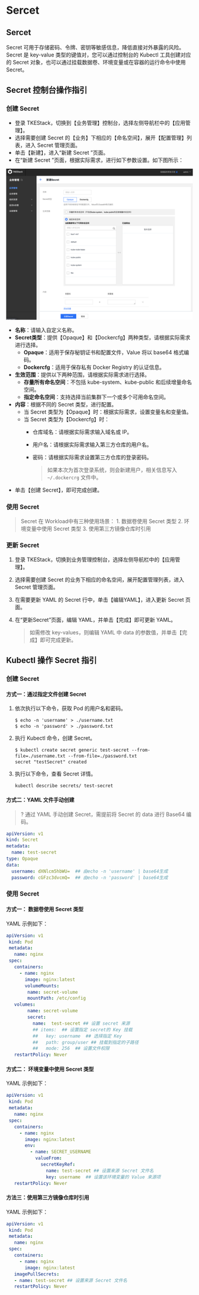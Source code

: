 # Sercet

## Sercet

Secret 可用于存储密码、令牌、密钥等敏感信息，降低直接对外暴露的风险。Secret 是 key-value 类型的键值对，您可以通过控制台的 Kubectl 工具创建对应的 Secret 对象，也可以通过挂载数据卷、环境变量或在容器的运行命令中使用 Secret。

## Secret 控制台操作指引

### 创建 Secret

* 登录 TKEStack，切换到【业务管理】控制台，选择左侧导航栏中的【应用管理】。
* 选择需要创建 Secret 的【业务】下相应的【命名空间】，展开【配置管理】列表，进入 Secret 管理页面。
* 单击【新建】，进入“新建 Secret ”页面。
* 在“新建 Secret ”页面，根据实际需求，进行如下参数设置。如下图所示：

![](../../../../.gitbook/assets/secret.png)

* **名称**：请输入自定义名称。
* **Secret类型**：提供【Opaque】和【Dockercfg】两种类型，请根据实际需求进行选择。
  * **Opaque**：适用于保存秘钥证书和配置文件，Value 将以 base64 格式编码。
  * **Dockercfg**：适用于保存私有 Docker Registry 的认证信息。
* **生效范围**：提供以下两种范围，请根据实际需求进行选择。
  * **存量所有命名空间**：不包括 kube-system、kube-public 和后续增量命名空间。
  * **指定命名空间**：支持选择当前集群下一个或多个可用命名空间。 
* **内容**：根据不同的 Secret 类型，进行配置。
  * 当 Secret 类型为【Opaque】时：根据实际需求，设置变量名和变量值。
  * 当 Secret 类型为【Dockercfg】时：
    * 仓库域名：请根据实际需求输入域名或 IP。
    * 用户名：请根据实际需求输入第三方仓库的用户名。
    * 密码：请根据实际需求设置第三方仓库的登录密码。

      > 如果本次为首次登录系统，则会新建用户，相关信息写入 `~/.dockercrg` 文件中。
* 单击【创建 Secret】，即可完成创建。

### 使用 Secret

> Secret 在 Workload中有三种使用场景： 1. 数据卷使用 Secret 类型 2. 环境变量中使用 Secret 类型 3. 使用第三方镜像仓库时引用

### 更新 Secret

1. 登录 TKEStack，切换到业务管理控制台，选择左侧导航栏中的【应用管理】。
2. 选择需要创建 Secret 的业务下相应的命名空间，展开配置管理列表，进入 Secret 管理页面。
3. 在需要更新 YAML 的 Secret 行中，单击【编辑YAML】，进入更新 Secret 页面。
4. 在“更新Secret”页面，编辑 YAML，并单击【完成】即可更新 YAML。

   > 如需修改 key-values，则编辑 YAML 中 data 的参数值，并单击【完成】即可完成更新。

## Kubectl 操作 Secret 指引

### 创建 Secret

#### 方式一：通过指定文件创建 Secret

1. 依次执行以下命令，获取 Pod 的用户名和密码。

   ```text
   $ echo -n 'username' > ./username.txt
   $ echo -n 'password' > ./password.txt
   ```

2. 执行 Kubectl 命令，创建 Secret。

   ```text
   $ kubectl create secret generic test-secret --from-file=./username.txt --from-file=./password.txt
   secret "testSecret" created
   ```

3. 执行以下命令，查看 Secret 详情。

   ```text
   kubectl describe secrets/ test-secret
   ```

#### 方式二：YAML 文件手动创建

> ? 通过 YAML 手动创建 Secret，需提前将 Secret 的 data 进行 Base64 编码。

```yaml
apiVersion: v1
kind: Secret
metadata:
  name: test-secret
type: Opaque
data:
  username: dXNlcm5hbWU=  ## 由echo -n 'username' | base64生成
  password: cGFzc3dvcmQ=  ## 由echo -n 'password' | base64生成
```

### 使用 Secret

#### 方式一： 数据卷使用 Secret 类型

YAML 示例如下：

```yaml
apiVersion: v1
 kind: Pod
 metadata:
   name: nginx
 spec:
   containers:
     - name: nginx
       image: nginx:latest
       volumeMounts:
        name: secret-volume
        mountPath: /etc/config
   volumes:
        name: secret-volume
        secret:
          name:  test-secret ## 设置 secret 来源
          ## items:  ## 设置指定 secret的 Key 挂载
          ##   key: username  ## 选择指定 Key
          ##   path: group/user ## 挂载到指定的子路径
          ##   mode: 256  ## 设置文件权限
   restartPolicy: Never
```

#### 方式二： 环境变量中使用 Secret 类型

YAML 示例如下：

```yaml
apiVersion: v1
 kind: Pod
 metadata:
   name: nginx
 spec:
   containers:
     - name: nginx
       image: nginx:latest
       env:
         - name: SECRET_USERNAME
           valueFrom:
             secretKeyRef:
               name: test-secret ## 设置来源 Secret 文件名
               key: username  ## 设置该环境变量的 Value 来源项
   restartPolicy: Never
```

#### 方法三：使用第三方镜像仓库时引用

YAML 示例如下：

```yaml
apiVersion: v1
 kind: Pod
 metadata:
   name: nginx
 spec:
   containers:
     - name: nginx
       image: nginx:latest
   imagePullSecrets:
   - name: test-secret ## 设置来源 Secret 文件名
   restartPolicy: Never
```

